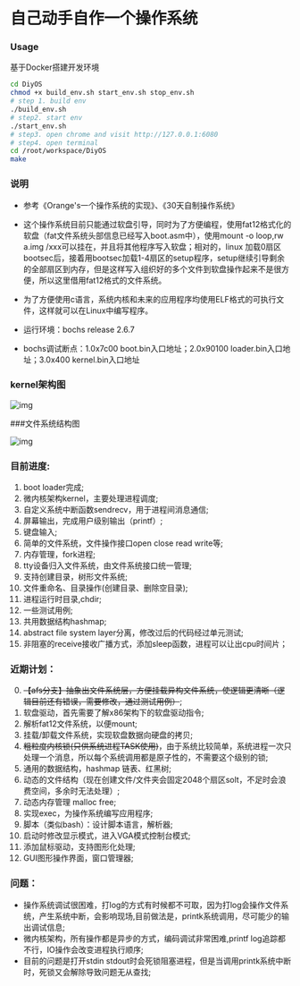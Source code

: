 # 自己动手自作一个操作系统
### Usage
基于Docker搭建开发环境
```bash
cd DiyOS
chmod +x build_env.sh start_env.sh stop_env.sh
# step 1. build env
./build_env.sh
# step2. start env
./start_env.sh
# step3. open chrome and visit http://127.0.0.1:6080
# step4. open terminal
cd /root/workspace/DiyOS
make
```
### 说明
* 参考《Orange's一个操作系统的实现》、《30天自制操作系统》

* 这个操作系统目前只能通过软盘引导，同时为了方便编程，使用fat12格式化的软盘（fat文件系统头部信息已经写入boot.asm中），使用mount -o loop,rw a.img /xxx可以挂在，并且将其他程序写入软盘；相对的，linux 加载0扇区bootsec后，接着用bootsec加载1-4扇区的setup程序，setup继续引导剩余的全部扇区到内存，但是这样写入组织好的多个文件到软盘操作起来不是很方便，所以这里借用fat12格式的文件系统。

* 为了方便使用c语言，系统内核和未来的应用程序均使用ELF格式的可执行文件，这样就可以在Linux中编写程序。

* 运行环境：bochs release 2.6.7
* bochs调试断点：1.0x7c00 boot.bin入口地址；2.0x90100 loader.bin入口地址；3.0x400 kernel.bin入口地址

### kernel架构图

![img](http://aducode.github.io/images/2015-09-02/kernel.png)

###文件系统结构图

![img](http://aducode.github.io/images/2015-09-02/fs.png)

### 目前进度:

1. boot loader完成;
2. 微内核架构kernel，主要处理进程调度;
3. 自定义系统中断函数sendrecv，用于进程间消息通信;
4. 屏幕输出，完成用户级别输出（printf）;
5. 键盘输入;
6. 简单的文件系统，文件操作接口open close read write等;
7. 内存管理，fork进程;
8. tty设备归入文件系统，由文件系统接口统一管理;
9. 支持创建目录，树形文件系统;
10. 文件重命名、目录操作(创建目录、删除空目录);
11. 进程运行时目录,chdir;
12. 一些测试用例;
13. 共用数据结构hashmap;
14. abstract file system layer分离，修改过后的代码经过单元测试;
15. 非阻塞的receive接收广播方式，添加sleep函数，进程可以让出cpu时间片；

### 近期计划：
0. ~~【afs分支】抽象出文件系统层，方便挂载异构文件系统，使逻辑更清晰（逻辑目前还有错误，需要修改，通过测试用例）~~;
1. 软盘驱动，首先需要了解x86架构下的软盘驱动指令;
2. 解析fat12文件系统，以便mount;
3. 挂载/卸载文件系统，实现软盘数据向硬盘的拷贝;
4. ~~粗粒度内核锁(只供系统进程TASK使用)~~，由于系统比较简单，系统进程一次只处理一个消息，所以每个系统调用都是原子性的，不需要这个级别的锁;
5. 通用的数据结构，hashmap 链表、红黑树;
6. 动态的文件结构（现在创建文件/文件夹会固定2048个扇区solt，不足时会浪费空间，多余时无法处理）;
7. 动态内存管理 malloc free;
8. 实现exec，为操作系统编写应用程序;
9. 脚本（类似bash）：设计脚本语言，解析器;
10. 启动时修改显示模式，进入VGA模式控制台模式;
11. 添加鼠标驱动，支持图形化处理;
12. GUI图形操作界面，窗口管理器;

### 问题：

* 操作系统调试很困难，打log的方式有时候都不可取，因为打log会操作文件系统，产生系统中断，会影响现场,目前做法是，printk系统调用，尽可能少的输出调试信息;
* 微内核架构，所有操作都是异步的方式，编码调试非常困难,printf log追踪都不行，IO操作会改变进程执行顺序;
* 目前的问题是打开stdin stdout时会死锁阻塞进程，但是当调用printk系统中断时，死锁又会解除导致问题无从查找;
